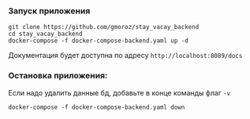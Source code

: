### Запуск приложения

    git clone https://github.com/gmoroz/stay_vacay_backend
    cd stay_vacay_backend
    docker-compose -f docker-compose-backend.yaml up -d

Документация будет доступна по адресу `http://localhost:8089/docs`

### Остановка приложения:
Если надо удалить данные бд, добавьте в конце команды флаг `-v`

    docker-compose -f docker-compose-backend.yaml down 
